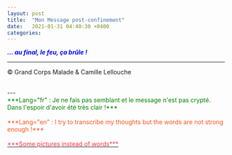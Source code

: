 ```yaml
---
layout: post
title:  "Mon Message post-confinement"
date:   2021-01-31 04:40:30 +0400
categories: 
---
```



<span style="color: blue">***... au final, le feu, ça brûle !***</span>
<br/>


---
&copy;  Grand Corps Malade & Camille Lellouche

<br>
---

<br>
<span style="color: green">***Lang="fr" : Je ne fais pas semblant et le message n'est pas crypté. Dans l'espoir d'avoir été très clair !***</span>
<br/>
<br>
<span style="color: #ff531a">***Lang="en" : I try to transcribe my thoughts but the words are not strong enough !***</span>
<br/>
<br>
<a href="https://pixabay.com/fr/users/alexey_hulsov-388655/?utm_source=link-attribution&amp;utm_medium=referral&amp;utm_campaign=image&amp;utm_content=5855218"><span style="color:  #ff3349">***Some pictures instead of words***</span></a>